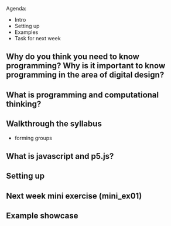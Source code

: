 Agenda:
- Intro
- Setting up
- Examples
- Task for next week

## Why do you think you need to know programming? Why is it important to know programming in the area of digital design?
## What is programming and computational thinking? 
## Walkthrough the syllabus 
- forming groups
## What is javascript and p5.js? 
## Setting up 
## Next week mini exercise (mini_ex01)
## Example showcase

